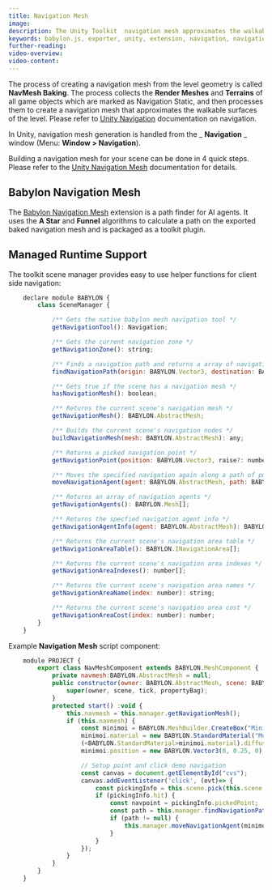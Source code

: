 ```yaml
---
title: Navigation Mesh
image:
description: The Unity Toolkit  navigation mesh approximates the walkable surfaces of the level.
keywords: babylon.js, exporter, unity, extension, navigation, navigation mesh
further-reading:
video-overview:
video-content:
---
```


The process of creating a navigation mesh from the level geometry is called **NavMesh Baking**. The process collects the **Render Meshes** and **Terrains** of all game objects which are marked as Navigation Static, and then processes them to create a navigation mesh that approximates the walkable surfaces of the level. Please refer to [Unity Navigation](https://docs.unity3d.com/Manual/nav-Overview.html) documentation on navigation.

In Unity, navigation mesh generation is handled from the _ **Navigation** _ window (Menu: **Window > Navigation**).

Building a navigation mesh for your scene can be done in 4 quick steps. Please refer to the [Unity Navigation Mesh](https://docs.unity3d.com/Manual/nav-BuildingNavMesh.html) documentation for details.

## Babylon Navigation Mesh

The [Babylon Navigation Mesh](https://github.com/wanadev/babylon-navigation-mesh) extension is a path finder for AI agents. It uses the **A Star** and **Funnel** algorithms to calculate a path on the exported baked navigation mesh and is packaged as a toolkit plugin.

## Managed Runtime Support

The toolkit scene manager provides easy to use helper functions for client side navigation:

```javascript
    declare module BABYLON {
        class SceneManager {

            /** Gets the native babylon mesh navigation tool */
            getNavigationTool(): Navigation;

            /** Gets the current navigation zone */
            getNavigationZone(): string;

            /** Finds a navigation path and returns a array of navigation positions */
            findNavigationPath(origin: BABYLON.Vector3, destination: BABYLON.Vector3): BABYLON.Vector3[];

            /** Gets true if the scene has a navigation mesh */
            hasNavigationMesh(): boolean;

            /** Returns the current scene's navigation mesh */
            getNavigationMesh(): BABYLON.AbstractMesh;

            /** Builds the current scene's navigation nodes */
            buildNavigationMesh(mesh: BABYLON.AbstractMesh): any;

            /** Returns a picked navigation point */
            getNavigationPoint(position: BABYLON.Vector3, raise?: number, length?: number): BABYLON.Vector3;

            /** Moves the specified navigation again along a path of positions */
            moveNavigationAgent(agent: BABYLON.AbstractMesh, path: BABYLON.Vector3[], speed?: number, loop?: boolean, callback?: () => void): void;

            /** Returns an array of navigation agents */
            getNavigationAgents(): BABYLON.Mesh[];

            /** Returns the specfied navigation agent info */
            getNavigationAgentInfo(agent: BABYLON.AbstractMesh): BABYLON.NavigationAgent;

            /** Returns the current scene's navigation area table */
            getNavigationAreaTable(): BABYLON.INavigationArea[];

            /** Returns the current scene's navigation area indexes */
            getNavigationAreaIndexes(): number[];

            /** Returns the current scene's navigation area names */
            getNavigationAreaName(index: number): string;

            /** Returns the current scene's navigation area cost */
            getNavigationAreaCost(index: number): number;
        }
    }
```

Example **Navigation Mesh** script component:

```javascript
    module PROJECT {
        export class NavMeshComponent extends BABYLON.MeshComponent {
            private navmesh:BABYLON.AbstractMesh = null;
            public constructor(owner: BABYLON.AbstractMesh, scene: BABYLON.Scene, tick: boolean = true, propertyBag: any = {}) {
                super(owner, scene, tick, propertyBag);
            }
            protected start() :void {
                this.navmesh = this.manager.getNavigationMesh();
                if (this.navmesh) {
                    const minimoi = BABYLON.MeshBuilder.CreateBox("MiniMoi", {size: 0.5}, this.scene);
                    minimoi.material = new BABYLON.StandardMaterial("MoiMaterial", this.scene);
                    (<BABYLON.StandardMaterial>minimoi.material).diffuseColor = new BABYLON.Color3(1., 0., 0);
                    minimoi.position = new BABYLON.Vector3(0, 0.25, 0);

                    // Setup point and click demo navigation
                    const canvas = document.getElementById("cvs");
                    canvas.addEventListener('click', (evt)=> {
                        const pickingInfo = this.scene.pick(this.scene.pointerX, this.scene.pointerY, (mesh) => { return (mesh === this.navmesh); });
                        if (pickingInfo.hit) {
                            const navpoint = pickingInfo.pickedPoint;
                            const path = this.manager.findNavigationPath(minimoi.position, navpoint);
                            if (path != null) {
                                this.manager.moveNavigationAgent(minimoi, path, 5.0);
                            }
                        }
                    });
                }
            }
        }
    }
```
